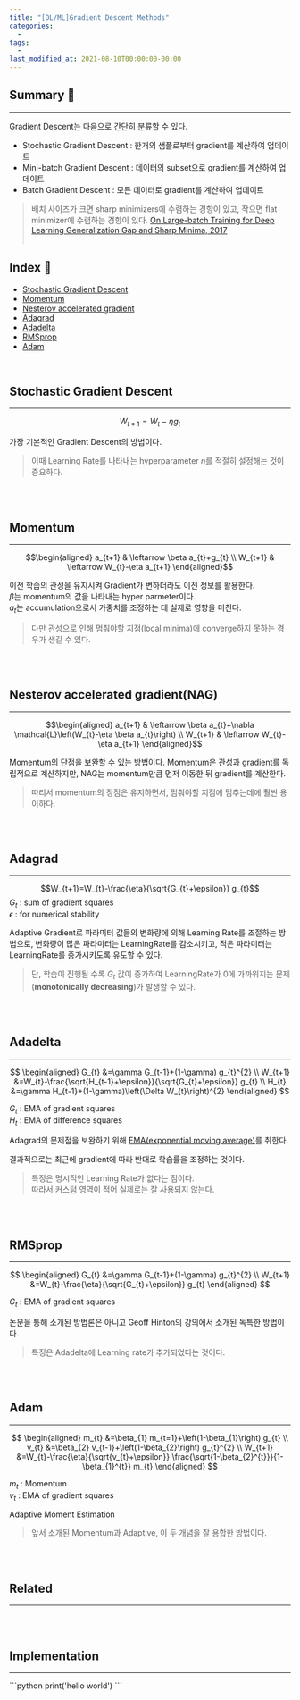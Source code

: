 ```yaml
---
title: "[DL/ML]Gradient Descent Methods"
categories:
  - 
tags:
  - 
last_modified_at: 2021-08-10T00:00:00-00:00
---
```



## Summary 🤙
<hr/>
Gradient Descent는 다음으로 간단히 분류할 수 있다.    

* Stochastic Gradient Descent : 한개의 샘플로부터 gradient를 계산하여 업데이트   
* Mini-batch Gradient Descent : 데이터의 subset으로 gradient를 계산하여 업데이트   
* Batch Gradient Descent : 모든 데이터로 gradient를 계산하여 업데이트    

> 배치 사이즈가 크면 sharp minimizers에 수렴하는 경향이 있고, 작으면 flat minimizer에 수렴하는 경향이 있다.
>  [On Large-batch Training for Deep Learning Generalization Gap and Sharp Minima, 2017](https://arxiv.org/abs/1609.04836)
<br><br/>


## Index 👀       
  * [Stochastic Gradient Descent](#why)
  * [Momentum](#definition)
  * [Nesterov accelerated gradient](#feature)
  * [Adagrad](#use-cases)
  * [Adadelta](#related)
  * [RMSprop](#implementation)
  * [Adam](#implementation)

<br/>


## Stochastic Gradient Descent
<hr/>

$$ W_{t+1} =  W_t - \eta g_t $$    

가장 기본적인 Gradient Descent의 방법이다.   

>이때 Learning Rate를 나타내는 hyperparameter $\eta$를 적절히 설정해는 것이 중요하다.    

<br><br/>

## Momentum
<hr/>

$$\begin{aligned} a_{t+1} & \leftarrow \beta a_{t}+g_{t} \\ W_{t+1} & \leftarrow W_{t}-\eta a_{t+1} \end{aligned}$$

이전 학습의 관성을 유지시켜 Gradient가 변하더라도 이전 정보를 활용한다.   
$\beta$는 momentum의 값을 나타내는 hyper parmeter이다.    
$a_t$는 accumulation으로서 가중치를 조정하는 데 실제로 영향을 미친다.   

> 다만 관성으로 인해 멈춰야할 지점(local minima)에 converge하지 못하는 경우가 생길 수 있다.

<br><br/>

## Nesterov accelerated gradient(NAG)
<hr/>

$$\begin{aligned} a_{t+1} & \leftarrow \beta a_{t}+\nabla \mathcal{L}\left(W_{t}-\eta \beta a_{t}\right) \\ W_{t+1} & \leftarrow W_{t}-\eta a_{t+1} \end{aligned}$$

Momentum의 단점을 보완할 수 있는 방법이다. Momentum은 관성과 gradient를 독립적으로 계산하지만, NAG는 momentum만큼 먼저 이동한 뒤 gradient를 계산한다. 

> 따리서 momentum의 장점은 유지하면서, 멈춰야할 지점에 멈추는데에 훨씬 용이하다.


<br><br/>


## Adagrad
<hr/>

$$W_{t+1}=W_{t}-\frac{\eta}{\sqrt{G_{t}+\epsilon}} g_{t}$$
$G_t$ : sum of gradient squares    
$\epsilon$ : for numerical stability    

Adaptive Gradient로 파라미터 값들의 변화량에 의해 Learning Rate를 조절하는 방법으로, 변화량이 많은 파라미터는 LearningRate를 감소시키고, 적은 파라미터는 LearningRate를 증가시키도록 유도할 수 있다.    


>단, 학습이 진행될 수록 $G_t$ 값이 증가하여 LearningRate가 0에 가까워지는 문제(__monotonically decreasing__)가 발생할 수 있다.     

<br><br/>



## Adadelta
<hr/>

$$
\begin{aligned}
G_{t} &=\gamma G_{t-1}+(1-\gamma) g_{t}^{2} \\
W_{t+1} &=W_{t}-\frac{\sqrt{H_{t-1}+\epsilon}}{\sqrt{G_{t}+\epsilon}} g_{t} \\
H_{t} &=\gamma H_{t-1}+(1-\gamma)\left(\Delta W_{t}\right)^{2}
\end{aligned}
$$

$G_t$ : EMA of gradient squares    
$H_t$ : EMA of difference squares    


Adagrad의 문제점을 보완하기 위해 [EMA(exponential moving average)](https://ko.wikipedia.org/wiki/%EC%9D%B4%EB%8F%99%ED%8F%89%EA%B7%A0#cite_note-3)를 취한다. 

결과적으로는 최근에 gradient에 따라 반대로 학습률을 조정하는 것이다.

>특징은 명시적인 Learning Rate가 없다는 점이다.     
>따라서 커스텀 영역이 적어 실제로는 잘 사용되지 않는다.     


<br><br/>


## RMSprop
<hr/>

$$
\begin{aligned}
G_{t} &=\gamma G_{t-1}+(1-\gamma) g_{t}^{2} \\
W_{t+1} &=W_{t}-\frac{\eta}{\sqrt{G_{t}+\epsilon}} g_{t}
\end{aligned}
$$

$G_t$ : EMA of gradient squares  

논문을 통해 소개된 방법론은 아니고 Geoff Hinton의 강의에서 소개된 독특한 방법이다.    
>특징은 Adadelta에 Learning rate가 추가되었다는 것이다.     

<br><br/>




## Adam
<hr/>

$$
\begin{aligned}
m_{t} &=\beta_{1} m_{t=1}+\left(1-\beta_{1}\right) g_{t} \\
v_{t} &=\beta_{2} v_{t-1}+\left(1-\beta_{2}\right) g_{t}^{2} \\
W_{t+1} &=W_{t}-\frac{\eta}{\sqrt{v_{t}+\epsilon}} \frac{\sqrt{1-\beta_{2}^{t}}}{1-\beta_{1}^{t}} m_{t}
\end{aligned}
$$

$m_t$ : Momentum    
$v_t$ : EMA of gradient squares    

Adaptive Moment Estimation      

> 앞서 소개된 Momentum과 Adaptive, 이 두 개념을 잘 용합한 방법이다. 


<br><br/>


## Related
<hr/>

<br><br/>


## Implementation
<hr/>
```python
print('hello world')
```